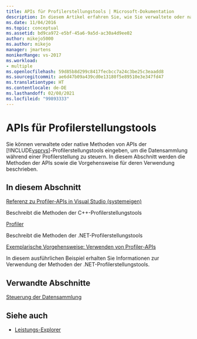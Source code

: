 ```yaml
---
title: APIs für Profilerstellungstools | Microsoft-Dokumentation
description: In diesem Artikel erfahren Sie, wie Sie verwaltete oder native Methoden von APIs der Profilerstellungstools in Visual Studio einfügen können, um die Datensammlung während einer Profilerstellung zu steuern.
ms.date: 11/04/2016
ms.topic: conceptual
ms.assetid: bd9ca972-e5bf-45a6-9a5d-ac30a4d9ee02
author: mikejo5000
ms.author: mikejo
manager: jmartens
monikerRange: vs-2017
ms.workload:
- multiple
ms.openlocfilehash: 59d85b8d299c8417fecbcc7a24c3be25c3eaadd8
ms.sourcegitcommit: ae6d47b09a439cd0e13180f5e89510e3e347fd47
ms.translationtype: HT
ms.contentlocale: de-DE
ms.lasthandoff: 02/08/2021
ms.locfileid: "99893333"
---
```

# <a name="profiling-tools-apis"></a>APIs für Profilerstellungstools

Sie können verwaltete oder native Methoden von APIs der [!INCLUDE[vsprvs](../code-quality/includes/vsprvs_md.md)]-Profilerstellungstools eingeben, um die Datensammlung während einer Profilerstellung zu steuern. In diesem Abschnitt werden die Methoden der APIs sowie die Vorgehensweise für deren Verwendung beschrieben.

## <a name="in-this-section"></a>In diesem Abschnitt

[Referenz zu Profiler-APIs in Visual Studio (systemeigen)](../profiling/visual-studio-profiler-api-reference-native.md)

Beschreibt die Methoden der C++-Profilerstellungstools

[Profiler](/previous-versions/ms242704(v=vs.140))

Beschreibt die Methoden der .NET-Profilerstellungstools

[Exemplarische Vorgehensweise: Verwenden von Profiler-APIs](../profiling/walkthrough-using-profiler-apis.md)

In diesem ausführlichen Beispiel erhalten Sie Informationen zur Verwendung der Methoden der .NET-Profilerstellungstools.

## <a name="related-sections"></a>Verwandte Abschnitte

[Steuerung der Datensammlung](../profiling/controlling-data-collection.md)

## <a name="see-also"></a>Siehe auch

- [Leistungs-Explorer](../profiling/performance-explorer.md)
